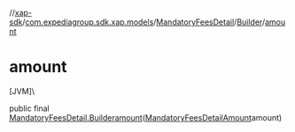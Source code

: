 //[xap-sdk](../../../../index.md)/[com.expediagroup.sdk.xap.models](../../index.md)/[MandatoryFeesDetail](../index.md)/[Builder](index.md)/[amount](amount.md)

# amount

[JVM]\

public final [MandatoryFeesDetail.Builder](index.md)[amount](amount.md)([MandatoryFeesDetailAmount](../../-mandatory-fees-detail-amount/index.md)amount)
